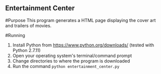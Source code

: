 Entertainment Center
---

#Purpose
This program generates a HTML page displaying the cover art and trailers of movies.

#Running
1. Install Python from https://www.python.org/downloads/ (tested with Python 2.7.11)
1. Open your operating system's terminal/command prompt
1. Change directories to where the program is downloaded
1. Run the command `python entertainment_center.py`